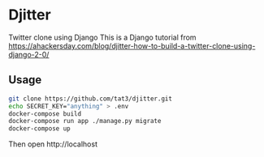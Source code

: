 # Djitter

Twitter clone using Django
This is a Django tutorial from https://ahackersday.com/blog/djitter-how-to-build-a-twitter-clone-using-django-2-0/

## Usage

```bash
git clone https://github.com/tat3/djitter.git 
echo SECRET_KEY="anything" > .env
docker-compose build
docker-compose run app ./manage.py migrate
docker-compose up
```
Then open http://localhost

